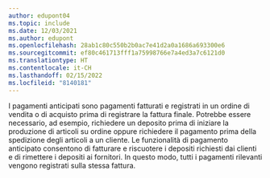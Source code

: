 ```yaml
---
author: edupont04
ms.topic: include
ms.date: 12/03/2021
ms.author: edupont
ms.openlocfilehash: 28ab1c80c550b2b0ac7e41d2a0a1686a693300e6
ms.sourcegitcommit: ef80c461713fff1a75998766e7a4ed3a7c6121d0
ms.translationtype: HT
ms.contentlocale: it-CH
ms.lasthandoff: 02/15/2022
ms.locfileid: "8140181"
---
```

I pagamenti anticipati sono pagamenti fatturati e registrati in un ordine di vendita o di acquisto prima di registrare la fattura finale. Potrebbe essere necessario, ad esempio, richiedere un deposito prima di iniziare la produzione di articoli su ordine oppure richiedere il pagamento prima della spedizione degli articoli a un cliente. Le funzionalità di pagamento anticipato consentono di fatturare e riscuotere i depositi richiesti dai clienti e di rimettere i depositi ai fornitori. In questo modo, tutti i pagamenti rilevanti vengono registrati sulla stessa fattura.  
